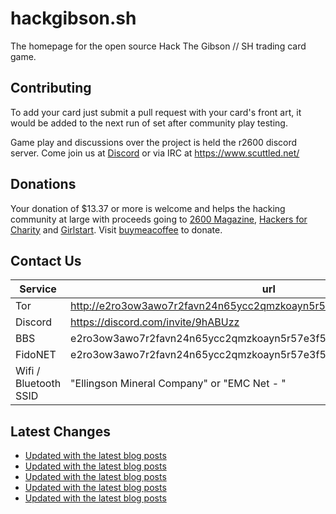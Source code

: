 # hackgibson.sh
The homepage for the open source Hack The Gibson // SH trading card game.


## Contributing

To add your card just submit a pull request with your card's front art, it would be added to the next run of set after community play testing.

Game play and discussions over the project is held the r2600 discord server. Come join us at [Discord](https://discord.com/invite/9hABUzz) or via IRC at https://www.scuttled.net/


## Donations

Your donation of $13.37 or more is welcome and helps the hacking community at large with proceeds going to [2600 Magazine](https://2600.com/), [Hackers for Charity](https://hackersforcharity.org) and [Girlstart](https://girlstart.org).  Visit [buymeacoffee](https://www.buymeacoffee.com/hackgibson.sh) to donate.


## Contact Us

Service | url
-|-
Tor | http://e2ro3ow3awo7r2favn24n65ycc2qmzkoayn5r57e3f56nvjwdcgg32ad.onion
Discord | https://discord.com/invite/9hABUzz
BBS | e2ro3ow3awo7r2favn24n65ycc2qmzkoayn5r57e3f56nvjwdcgg32ad.onion:23
FidoNET | e2ro3ow3awo7r2favn24n65ycc2qmzkoayn5r57e3f56nvjwdcgg32ad.onion:24554
Wifi / Bluetooth SSID | "Ellingson Mineral Company" or "EMC Net - <fidonet address>"

## Latest Changes
<!-- BLOG-POST-LIST:START -->
- [Updated with the latest blog posts](https://github.com/DFW2600/hackgibson.sh/commit/a66d8f3414d769fa73df00d91d9a2862e039cb3a)
- [Updated with the latest blog posts](https://github.com/DFW2600/hackgibson.sh/commit/2d3f5c28ba4046621c481a47633f6250ca140ed3)
- [Updated with the latest blog posts](https://github.com/DFW2600/hackgibson.sh/commit/68e74029212648426ff3fb6fa8e00275799fabb8)
- [Updated with the latest blog posts](https://github.com/DFW2600/hackgibson.sh/commit/1cf6beae2cd3ffcf2d7ecedff8892a14e631264c)
- [Updated with the latest blog posts](https://github.com/DFW2600/hackgibson.sh/commit/9d8220b58745f9083c3f89218a116b9362267dca)
<!-- BLOG-POST-LIST:END -->
